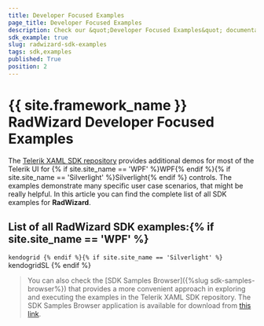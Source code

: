 ```yaml
---
title: Developer Focused Examples
page_title: Developer Focused Examples
description: Check our &quot;Developer Focused Examples&quot; documentation article for the RadWizard {{ site.framework_name }} control.
sdk_example: true
slug: radwizard-sdk-examples
tags: sdk,examples
published: True
position: 2
---
```


# {{ site.framework_name }} RadWizard Developer Focused Examples

The [Telerik XAML SDK repository](https://github.com/telerik/xaml-sdk/tree/master/) provides additional demos for most of the Telerik UI for {% if site.site_name == 'WPF' %}WPF{% endif %}{% if site.site_name == 'Silverlight' %}Silverlight{% endif %} controls. The examples demonstrate many specific user case scenarios, that might be really helpful. In this article you can find the complete list of all SDK examples for __RadWizard__.

## List of all RadWizard SDK examples:{% if site.site_name == 'WPF' %}
``kendogrid
{% endif %}{% if site.site_name == 'Silverlight' %}
``kendogridSL
{% endif %}

>You can also check the [SDK Samples Browser]({%slug sdk-samples-browser%}) that provides a more convenient approach in exploring and executing the examples in the Telerik XAML SDK repository. The SDK Samples Browser application is available for download from [this link](https://demos.telerik.com/xaml-sdkbrowser/).
